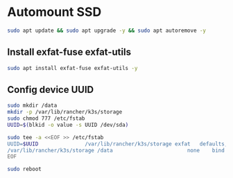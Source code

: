 # Automount SSD
```sh
sudo apt update && sudo apt upgrade -y && sudo apt autoremove -y
```
## Install exfat-fuse exfat-utils
```sh
sudo apt install exfat-fuse exfat-utils -y
```
## Config device UUID
```sh
sudo mkdir /data
mkdir -p /var/lib/rancher/k3s/storage
sudo chmod 777 /etc/fstab
UUID=$(blkid -o value -s UUID /dev/sda)
```
```sh
sudo tee -a <<EOF >> /etc/fstab
UUID=$UUID               /var/lib/rancher/k3s/storage exfat   defaults,auto,umask=000,users,rw    0      0
/var/lib/rancher/k3s/storage /data                        none    bind
EOF
```
```sh
sudo reboot
```
